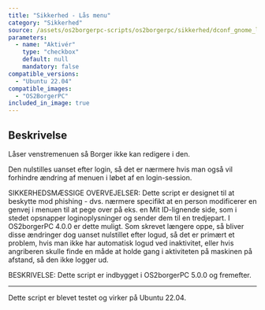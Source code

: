 ```yaml
---
title: "Sikkerhed - Lås menu"
category: "Sikkerhed"
source: /assets/os2borgerpc-scripts/os2borgerpc/sikkerhed/dconf_gnome_lock_menu_editing.sh
parameters:
  - name: "Aktivér"
    type: "checkbox"
    default: null
    mandatory: false
compatible_versions:
  - "Ubuntu 22.04"
compatible_images:
  - "OS2BorgerPC"
included_in_image: true
---
```


## Beskrivelse
Låser venstremenuen så Borger ikke kan redigere i den.

Den nulstilles uanset efter login, så det er nærmere hvis man også vil forhindre ændring af menuen i løbet af en login-session.

SIKKERHEDSMÆSSIGE OVERVEJELSER:
Dette script er designet til at beskytte mod phishing - dvs. nærmere specifikt at en person modificerer en genvej i menuen til at pege over på eks. en Mit ID-lignende side,
som i stedet opsnapper loginoplysninger og sender dem til en tredjepart. I OS2borgerPC 4.0.0 er dette muligt. Som skrevet længere oppe, så bliver disse ændringer dog uanset nulstillet efter logud, så det er primært et problem, hvis man ikke har automatisk logud ved inaktivitet, eller hvis angriberen skulle finde en måde at holde gang i aktiviteten på maskinen på afstand, så den ikke logger ud.

BESKRIVELSE:
Dette script er indbygget i OS2borgerPC 5.0.0 og fremefter.

---------------

Dette script er blevet testet og virker på Ubuntu 22.04.